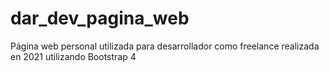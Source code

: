 # dar_dev_pagina_web
Página web personal utilizada para desarrollador como freelance realizada en 2021 utilizando Bootstrap 4
